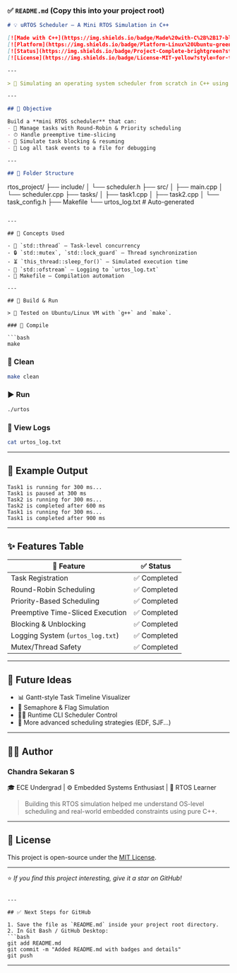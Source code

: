 ### ✅ `README.md` (Copy this into your project root)

```markdown
# 💡 uRTOS Scheduler – A Mini RTOS Simulation in C++

[![Made with C++](https://img.shields.io/badge/Made%20with-C%2B%2B17-blue?style=for-the-badge&logo=cplusplus)](https://en.cppreference.com/)
[![Platform](https://img.shields.io/badge/Platform-Linux%20Ubuntu-green?style=for-the-badge&logo=linux)]()
[![Status](https://img.shields.io/badge/Project-Complete-brightgreen?style=for-the-badge)]()
[![License](https://img.shields.io/badge/License-MIT-yellow?style=for-the-badge)]()

---

> 🧵 Simulating an operating system scheduler from scratch in C++ using `std::thread`, `std::mutex`, and smart task logic.

---

## 🎯 Objective

Build a **mini RTOS scheduler** that can:
- 🚦 Manage tasks with Round-Robin & Priority scheduling
- ⏱ Handle preemptive time-slicing
- 🚫 Simulate task blocking & resuming
- 📝 Log all task events to a file for debugging

---

## 📁 Folder Structure

```

rtos\_project/
├── include/
│   └── scheduler.h
├── src/
│   ├── main.cpp
│   └── scheduler.cpp
├── tasks/
│   ├── task1.cpp
│   ├── task2.cpp
│   └── task\_config.h
├── Makefile
└── urtos\_log.txt  # Auto-generated

````

---

## 🧠 Concepts Used

- 🧵 `std::thread` — Task-level concurrency  
- 🔒 `std::mutex`, `std::lock_guard` — Thread synchronization  
- ⏳ `this_thread::sleep_for()` — Simulated execution time  
- 📄 `std::ofstream` — Logging to `urtos_log.txt`  
- 🧰 Makefile — Compilation automation

---

## 🔧 Build & Run

> 📌 Tested on Ubuntu/Linux VM with `g++` and `make`.

### 🔨 Compile

```bash
make
````

### 🧼 Clean

```bash
make clean
```

### ▶️ Run

```bash
./urtos
```

### 📖 View Logs

```bash
cat urtos_log.txt
```

---

## 📌 Example Output

```
Task1 is running for 300 ms...
Task1 is paused at 300 ms
Task2 is running for 300 ms...
Task2 is completed after 600 ms
Task1 is running for 300 ms...
Task1 is completed after 900 ms
```

---

## ✨ Features Table

| 🔧 Feature                       | ✅ Status    |
| -------------------------------- | ----------- |
| Task Registration                | ✅ Completed |
| Round-Robin Scheduling           | ✅ Completed |
| Priority-Based Scheduling        | ✅ Completed |
| Preemptive Time-Sliced Execution | ✅ Completed |
| Blocking & Unblocking            | ✅ Completed |
| Logging System (`urtos_log.txt`) | ✅ Completed |
| Mutex/Thread Safety              | ✅ Completed |

---

## 🚀 Future Ideas

* 📊 Gantt-style Task Timeline Visualizer
* 🧮 Semaphore & Flag Simulation
* 🧑‍💻 Runtime CLI Scheduler Control
* 🧬 More advanced scheduling strategies (EDF, SJF...)

---

## 👨‍💻 Author

### **Chandra Sekaran S**

🎓 ECE Undergrad | ⚙️ Embedded Systems Enthusiast | 🧠 RTOS Learner

> Building this RTOS simulation helped me understand OS-level scheduling and real-world embedded constraints using pure C++.

---

## 📜 License

This project is open-source under the [MIT License](LICENSE).

---

⭐ *If you find this project interesting, give it a star on GitHub!*

````

---

## ✅ Next Steps for GitHub

1. Save the file as `README.md` inside your project root directory.
2. In Git Bash / GitHub Desktop:
```bash
git add README.md
git commit -m "Added README.md with badges and details"
git push
````

---